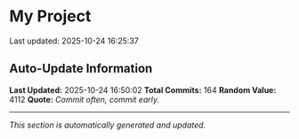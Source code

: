 # My Project


Last updated: 2025-10-24 16:25:37




































































































































































## Auto-Update Information

**Last Updated:** 2025-10-24 16:50:02
**Total Commits:** 164
**Random Value:** 4112
**Quote:** _Commit often, commit early._

---
_This section is automatically generated and updated._